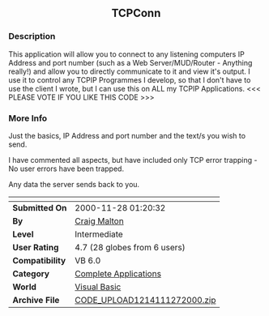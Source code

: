 ﻿<div align="center">

## TCPConn


</div>

### Description

This application will allow you to connect to any listening computers IP Address and port number (such as a Web Server/MUD/Router - Anything really!) and allow you to directly communicate to it and view it's output. I use it to control any TCPIP Programmes I develop, so that I don't have to use the client I wrote, but I can use this on ALL my TCPIP Applications. <<< PLEASE VOTE IF YOU LIKE THIS CODE >>>
 
### More Info
 
Just the basics, IP Address and port number and the text/s you wish to send.

I have commented all aspects, but have included only TCP error trapping - No user errors have been trapped.

Any data the server sends back to you.


<span>             |<span>
---                |---
**Submitted On**   |2000-11-28 01:20:32
**By**             |[Craig Malton](https://github.com/Planet-Source-Code/PSCIndex/blob/master/ByAuthor/craig-malton.md)
**Level**          |Intermediate
**User Rating**    |4.7 (28 globes from 6 users)
**Compatibility**  |VB 6\.0
**Category**       |[Complete Applications](https://github.com/Planet-Source-Code/PSCIndex/blob/master/ByCategory/complete-applications__1-27.md)
**World**          |[Visual Basic](https://github.com/Planet-Source-Code/PSCIndex/blob/master/ByWorld/visual-basic.md)
**Archive File**   |[CODE\_UPLOAD1214111272000\.zip](https://github.com/Planet-Source-Code/craig-malton-tcpconn__1-13174/archive/master.zip)








